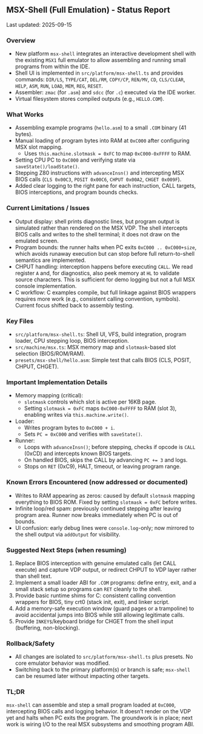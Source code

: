 ## MSX-Shell (Full Emulation) - Status Report

Last updated: 2025-09-15

### Overview
- New platform `msx-shell` integrates an interactive development shell with the existing `MSX1` full emulator to allow assembling and running small programs from within the IDE.
- Shell UI is implemented in `src/platform/msx-shell.ts` and provides commands: `DIR/LS`, `TYPE/CAT`, `DEL/RM`, `COPY/CP`, `REN/MV`, `CD`, `CLS/CLEAR`, `HELP`, `ASM`, `RUN`, `LOAD`, `MEM`, `REG`, `RESET`.
- Assembler: `zmac` (for `.asm`) and `sdcc` (for `.c`) executed via the IDE worker.
- Virtual filesystem stores compiled outputs (e.g., `HELLO.COM`).

### What Works
- Assembling example programs (`hello.asm`) to a small `.COM` binary (41 bytes).
- Manual loading of program bytes into RAM at `0xC000` after configuring MSX slot mapping.
  - Uses `this.machine.slotmask = 0xFC` to map `0xC000-0xFFFF` to RAM.
- Setting CPU PC to `0xC000` and verifying state via `saveState()/loadState()`.
- Stepping Z80 instructions with `advanceInsn()` and intercepting MSX BIOS calls (`CLS 0x00C3`, `POSIT 0x00C6`, `CHPUT 0x00A2`, `CHGET 0x009F`).
- Added clear logging to the right pane for each instruction, CALL targets, BIOS interceptions, and program bounds checks.

### Current Limitations / Issues
- Output display: shell prints diagnostic lines, but program output is simulated rather than rendered on the MSX VDP. The shell intercepts BIOS calls and writes to the shell terminal; it does not draw on the emulated screen.
- Program bounds: the runner halts when PC exits `0xC000 .. 0xC000+size`, which avoids runaway execution but can stop before full return-to-shell semantics are implemented.
- CHPUT handling: interception happens before executing `CALL`. We read register `A` and, for diagnostics, also peek memory at `HL` to validate source characters. This is sufficient for demo logging but not a full MSX console implementation.
- C workflow: C examples compile, but full linkage against BIOS wrappers requires more work (e.g., consistent calling convention, symbols). Current focus shifted back to assembly testing.

### Key Files
- `src/platform/msx-shell.ts`: Shell UI, VFS, build integration, program loader, CPU stepping loop, BIOS interception.
- `src/machine/msx.ts`: MSX memory map and `slotmask`-based slot selection (BIOS/ROM/RAM).
- `presets/msx-shell/hello.asm`: Simple test that calls BIOS (CLS, POSIT, CHPUT, CHGET).

### Important Implementation Details
- Memory mapping (critical):
  - `slotmask` controls which slot is active per 16KB page.
  - Setting `slotmask = 0xFC` maps `0xC000-0xFFFF` to RAM (slot 3), enabling writes via `this.machine.write()`.
- Loader:
  - Writes program bytes to `0xC000 + i`.
  - Sets `PC = 0xC000` and verifies with `saveState()`.
- Runner:
  - Loops with `advanceInsn()`; before stepping, checks if opcode is `CALL` (0xCD) and intercepts known BIOS targets.
  - On handled BIOS, skips the CALL by advancing `PC += 3` and logs.
  - Stops on `RET` (0xC9), HALT, timeout, or leaving program range.

### Known Errors Encountered (now addressed or documented)
- Writes to RAM appearing as zeros: caused by default `slotmask` mapping everything to BIOS ROM. Fixed by setting `slotmask = 0xFC` before writes.
- Infinite loop/red spam: previously continued stepping after leaving program area. Runner now breaks immediately when PC is out of bounds.
- UI confusion: early debug lines were `console.log`-only; now mirrored to the shell output via `addOutput` for visibility.

### Suggested Next Steps (when resuming)
1. Replace BIOS interception with genuine emulated calls (let CALL execute) and capture VDP output, or redirect CHPUT to VDP layer rather than shell text.
2. Implement a small loader ABI for `.COM` programs: define entry, exit, and a small stack setup so programs can `RET` cleanly to the shell.
3. Provide basic runtime shims for C: consistent calling convention wrappers for BIOS, tiny crt0 (stack init, exit), and linker script.
4. Add a memory-safe execution window (guard pages or a trampoline) to avoid accidental jumps into BIOS while still allowing legitimate calls.
5. Provide `INKEY$`/keyboard bridge for CHGET from the shell input (buffering, non-blocking).

### Rollback/Safety
- All changes are isolated to `src/platform/msx-shell.ts` plus presets. No core emulator behavior was modified.
- Switching back to the primary platform(s) or branch is safe; `msx-shell` can be resumed later without impacting other targets.

### TL;DR
`msx-shell` can assemble and step a small program loaded at `0xC000`, intercepting BIOS calls and logging behavior. It doesn’t render on the VDP yet and halts when PC exits the program. The groundwork is in place; next work is wiring I/O to the real MSX subsystems and smoothing program ABI.


